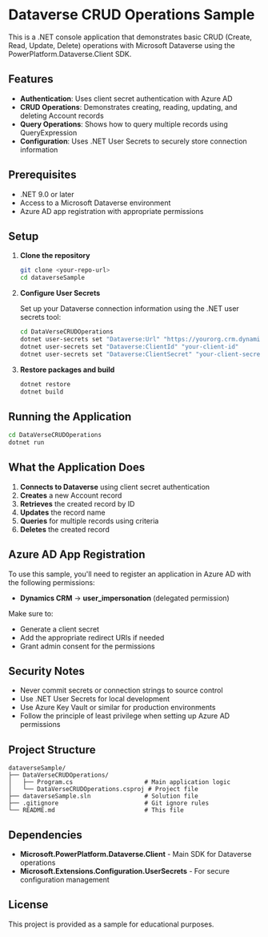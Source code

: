 # Dataverse CRUD Operations Sample

This is a .NET console application that demonstrates basic CRUD (Create, Read, Update, Delete) operations with Microsoft Dataverse using the PowerPlatform.Dataverse.Client SDK.

## Features

- **Authentication**: Uses client secret authentication with Azure AD
- **CRUD Operations**: Demonstrates creating, reading, updating, and deleting Account records
- **Query Operations**: Shows how to query multiple records using QueryExpression
- **Configuration**: Uses .NET User Secrets to securely store connection information

## Prerequisites

- .NET 9.0 or later
- Access to a Microsoft Dataverse environment
- Azure AD app registration with appropriate permissions

## Setup

1. **Clone the repository**
   ```bash
   git clone <your-repo-url>
   cd dataverseSample
   ```

2. **Configure User Secrets**
   
   Set up your Dataverse connection information using the .NET user secrets tool:
   ```bash
   cd DataVerseCRUDOperations
   dotnet user-secrets set "Dataverse:Url" "https://yourorg.crm.dynamics.com"
   dotnet user-secrets set "Dataverse:ClientId" "your-client-id"
   dotnet user-secrets set "Dataverse:ClientSecret" "your-client-secret"
   ```

3. **Restore packages and build**
   ```bash
   dotnet restore
   dotnet build
   ```

## Running the Application

```bash
cd DataVerseCRUDOperations
dotnet run
```

## What the Application Does

1. **Connects to Dataverse** using client secret authentication
2. **Creates** a new Account record
3. **Retrieves** the created record by ID
4. **Updates** the record name
5. **Queries** for multiple records using criteria
6. **Deletes** the created record

## Azure AD App Registration

To use this sample, you'll need to register an application in Azure AD with the following permissions:

- **Dynamics CRM** → **user_impersonation** (delegated permission)

Make sure to:
- Generate a client secret
- Add the appropriate redirect URIs if needed
- Grant admin consent for the permissions

## Security Notes

- Never commit secrets or connection strings to source control
- Use .NET User Secrets for local development
- Use Azure Key Vault or similar for production environments
- Follow the principle of least privilege when setting up Azure AD permissions

## Project Structure

```
dataverseSample/
├── DataVerseCRUDOperations/
│   ├── Program.cs                    # Main application logic
│   └── DataVerseCRUDOperations.csproj # Project file
├── dataverseSample.sln               # Solution file
├── .gitignore                        # Git ignore rules
└── README.md                         # This file
```

## Dependencies

- **Microsoft.PowerPlatform.Dataverse.Client** - Main SDK for Dataverse operations
- **Microsoft.Extensions.Configuration.UserSecrets** - For secure configuration management

## License

This project is provided as a sample for educational purposes.
